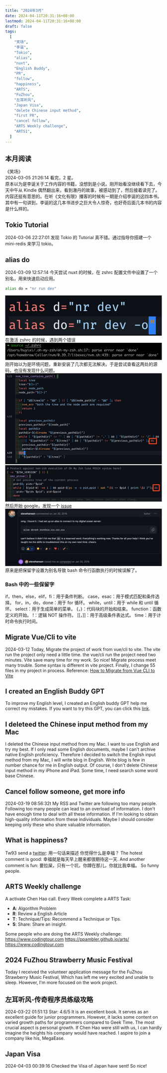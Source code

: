 ```yaml
---
title: "2024年3月"
date: 2024-04-11T20:31:16+08:00
lastmod: 2024-04-11T20:31:16+08:00
draft: false
tags:
  [
    "笑场",
    "李诞",
    "Tokio",
    "alias",
    "nuxt",
    "English Buddy",
    "PR",
    "follow",
    "happiness",
    "ARTS",
    "FuZhou",
    "左耳听风",
    "Japan Visa",
    "delete Chinese input method",
    "first PR",
    "cancel follow",
    "ARTS Weekly challenge",
    "ARTS1",
  ]
---
```


## 本月阅读

《笑场》  
2024-03-05 21:26:14 看完，2 星。  
原本以为是李诞关于工作内容的书籍，没想到是小说。刚开始看没继续看下去，今天中午从 Kindle 偶然翻出来，看到澈丹的故事，被感动到了，然后接着读完了。内容还挺有意思的。在听《文化有限》播客的时候有一期是介绍李诞的这四本书。其中有一句讲到，李诞的这几本书进步之巨大令人惊奇，也好奇后面几本书的内容是什么样的。

## Tokio Tutorial

2024-03-06 22:27:01
发现 Tokio 的 Tutorial 真不错。通过指导你搭建一个 mini-redis 来学习 tokio。

## alias do

2024-03-09 12:57:14
今天尝试 nuxt 的时候，在 zshrc 配置文件中设置了一个别名，用来快速启动应用。

```bash
alias do = "nr run dev"
```

![](https://raw.githubusercontent.com/huyixi/Pics/main/uPic/uOF8va.jpg)
在激活 zshrc 的时候，遇到两个错误
![](https://raw.githubusercontent.com/huyixi/Pics/main/uPic/yxHxUF.jpg)
刚开始以为是环境问题，重新安装了几次都无法解决。于是尝试查看这两处的源码，也没有发现什么问题。
![](https://raw.githubusercontent.com/huyixi/Pics/main/uPic/55okLr.jpg)
![](https://raw.githubusercontent.com/huyixi/Pics/main/uPic/tB0l7Z.jpg)
然后开始 google，发现一个 [issue](https://github.com/nvm-sh/nvm/issues/987)
![](https://raw.githubusercontent.com/huyixi/Pics/main/uPic/DyClMe.jpg)
原来是把保留字设置为别名导致 bash 命令行函数执行的时候误解了。

### Bash 中的一些保留字

if，then，else，elif，fi：用于条件判断。
case，esac：用于模式匹配和条件选择。
for，in，do，done：用于 for 循环。
while，until：用于 while 和 until 循环。
select：用于生成简单的菜单。
{，}：代码块的开始和结束。
function：函数定义的开始。
!：逻辑 NOT 操作符。
[[，]]：用于高级条件表达式。
time：用于计时命令执行时间。

## Migrate Vue/Cli to vite

2024-03-12
Today, Migrate the project of work from vue/cli to vite. The vite run the project only need a little time. the vue/cli run the project need two minutes. Vite save many time for my work. So nice!
Migrate process meet many trouble. Some syntax is different in vite project. Finally, I change 55 files in my project in process.
Reference: [How to Migrate from Vue CLI to Vite](https://vueschool.io/articles/vuejs-tutorials/how-to-migrate-from-vue-cli-to-vite/)

## I created an English Buddy GPT

To improve my English level, I created an English buddy GPT help me correct my mistakes. If you want to try this GPT, you can click this [link](https://chat.openai.com/g/g-KNJ5Pg2xP-english-buddy).

## I deleteed the Chinese input method from my Mac

I deleted the Chinese input method from my Mac. I want to use English and try my best. If I only read some English documents, maybe I can't archive native English proficiency. Therefore I decided to switch the English input method from my Mac, I will write blog in English. Write blog is few in number chance for me in English output. Of course, I don't delete Chinese input method in my iPhone and iPad. Some time, I need search some word base Chinese.

## Cancel follow someone, get more info

2024-03-19 08:56:32t
My RSS and Twitter are following too many people. Following too many people can lead to an overload of information. I don't have enough time to deal with all these information. If I'm looking to obtain high-quality information from these individuals. Maybe I should consider keeping only these who share valuable information.

## What is happiness?

Tw93 send a [twitter](https://twitter.com/HiTw93/status/1769286435314757696): 用一句话来描述 你觉得什么是幸福？
The hotest comment is good: 幸福就是每天早上醒来都很期待这一天. And another comment is fun: 要拉屎，只有一个坑，你蹲在那儿，你就比我幸福。 So funny people.

## ARTS Weekly challenge

A activate Chen Hao call. Every Week complete a ARTS Task:

- **A**: Algorithm Problem
- **R**: Review a English Article
- **T**: Technique/Tips: Recommend a Technique or Tips.
- **S**: Share: Share an insight.

Some people who are doing the ARTS Weekly challenge:
https://www.codingtour.com
https://ppambler.github.io/arts/
https://www.codingtour.com

## 2024 FuZhou Strawberry Music Festival

Today I received the volunteer application message for the FuZhou Strawberry Music Festival, Which has left me very excited and unable to sleep. However, I'm more focused on the work project.

## 左耳听风-传奇程序员练级攻略

2024-03-22 01:51:13
Star: 4.6/5
It is an excellent book. It serves as an excellent guide for junior programmers. However, it lacks some content on varied growth paths for programmers compared to Geek Time. The most crucial aspect is personal growth. If Chen Hao were still with us, I can hardly imagine the heights his company would have reached. I aspire to join a company like his, MegaEase.

## Japan Visa

2024-04-03 00:39:16
Checked the Visa of Japan have sent! So nice!
